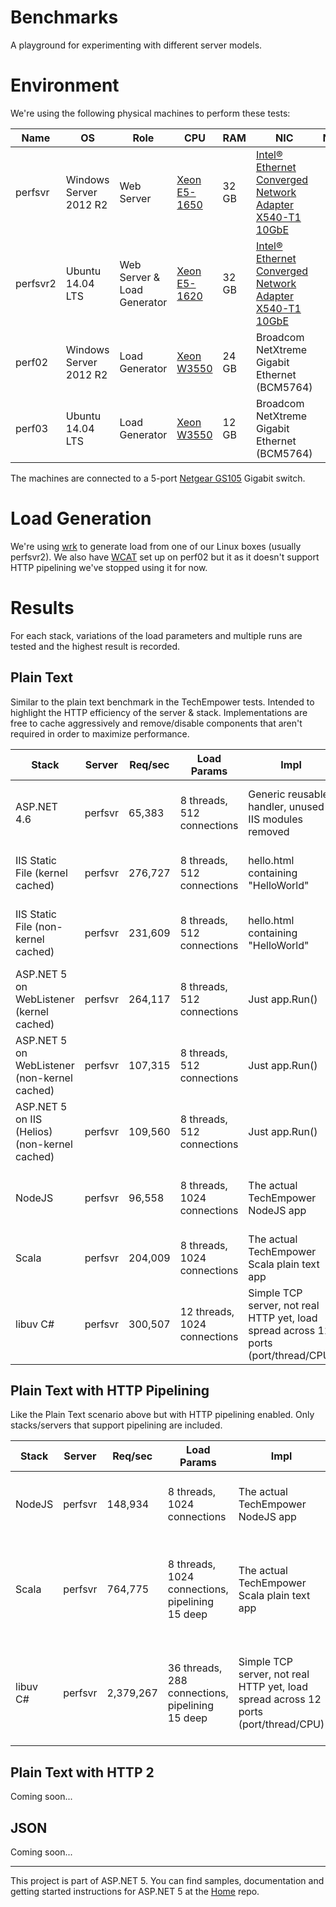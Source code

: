 # Benchmarks
A playground for experimenting with different server models.

# Environment
We're using the following physical machines to perform these tests:

| Name | OS | Role | CPU | RAM | NIC | Notes |
| ---- | --- | ---- | --- | --- | --- | ----- |
| perfsvr | Windows Server 2012 R2 | Web Server | [Xeon E5-1650](http://ark.intel.com/products/64601/Intel-Xeon-Processor-E5-1650-12M-Cache-3_20-GHz-0_0-GTs-Intel-QPI) | 32 GB | [Intel® Ethernet Converged Network Adapter X540-T1 10GbE](http://ark.intel.com/products/58953/Intel-Ethernet-Converged-Network-Adapter-X540-T1) |  |
| perfsvr2 | Ubuntu 14.04 LTS | Web Server & Load Generator | [Xeon E5-1620](http://ark.intel.com/products/64621/Intel-Xeon-Processor-E5-1620-10M-Cache-3_60-GHz-0_0-GTs-Intel-QPI) | 32 GB | [Intel® Ethernet Converged Network Adapter X540-T1 10GbE](http://ark.intel.com/products/58953/Intel-Ethernet-Converged-Network-Adapter-X540-T1) |  |
| perf02 | Windows Server 2012 R2 | Load Generator | [Xeon W3550](http://ark.intel.com/products/39720/Intel-Xeon-Processor-W3550-8M-Cache-3_06-GHz-4_80-GTs-Intel-QPI) | 24 GB | Broadcom NetXtreme Gigabit Ethernet (BCM5764) |  |
| perf03 | Ubuntu 14.04 LTS | Load Generator | [Xeon W3550](http://ark.intel.com/products/39720/Intel-Xeon-Processor-W3550-8M-Cache-3_06-GHz-4_80-GTs-Intel-QPI) | 12 GB | Broadcom NetXtreme Gigabit Ethernet (BCM5764) |  |

The machines are connected to a 5-port [Netgear GS105](http://www.netgear.com/business/products/switches/unmanaged/GS105.aspx) Gigabit switch.

# Load Generation
We're using [wrk](https://github.com/wg/wrk) to generate load from one of our Linux boxes (usually perfsvr2). We also have [WCAT](http://www.iis.net/downloads/community/2007/05/wcat-63-(x64)) set up on perf02 but it as it doesn't support HTTP pipelining we've stopped using it for now.

# Results
For each stack, variations of the load parameters and multiple runs are tested and the highest result is recorded.

## Plain Text

Similar to the plain text benchmark in the TechEmpower tests. Intended to highlight the HTTP efficiency of the server & stack. Implementations are free to cache aggressively and remove/disable components that aren't required in order to maximize performance.

| Stack | Server |  Req/sec | Load Params | Impl | Observations |
| ----- | ------ | -------- | ----------- | ---- | ------------ |
| ASP.NET 4.6 | perfsvr | 65,383 | 8 threads, 512 connections | Generic reusable handler, unused IIS modules removed | CPU is 100%, almost exclusively in user mode |
| IIS Static File (kernel cached) | perfsvr | 276,727 | 8 threads, 512 connections | hello.html containing "HelloWorld" | CPU is 36%, almost exclusively in kernel mode |
| IIS Static File (non-kernel cached) | perfsvr |231,609 | 8 threads, 512 connections | hello.html containing "HelloWorld" | CPU is 100%, almost exclusively in user mode |
| ASP.NET 5 on WebListener (kernel cached) | perfsvr |264,117 | 8 threads, 512 connections | Just app.Run() | CPU is 36%, almost exclusively in kernel mode |
| ASP.NET 5 on WebListener (non-kernel cached) | perfsvr | 107,315 | 8 threads, 512 connections | Just app.Run() | CPU is 100%, mostly in user mode |
| ASP.NET 5 on IIS (Helios) (non-kernel cached) | perfsvr | 109,560 | 8 threads, 512 connections | Just app.Run() | CPU is 100%, mostly in user mode |
| NodeJS | perfsvr | 96,558 | 8 threads, 1024 connections | The actual TechEmpower NodeJS app | CPU is 100%, almost exclusively in user mode |
| Scala | perfsvr | 204,009 | 8 threads, 1024 connections |  The actual TechEmpower Scala plain text app | CPU is 68%, mostly in kernel mode |
| libuv C# | perfsvr | 300,507 | 12 threads, 1024 connections | Simple TCP server, not real HTTP yet, load spread across 12 ports (port/thread/CPU) | CPU is 54%, mostly in kernel mode | mode, NIC saturated |

## Plain Text with HTTP Pipelining

Like the Plain Text scenario above but with HTTP pipelining enabled. Only stacks/servers that support pipelining are included.

| Stack | Server |  Req/sec | Load Params | Impl | Observations |
| ----- | ------ | -------- | ----------- | ---- | ------------ |
| NodeJS | perfsvr | 148,934 | 8 threads, 1024 connections | The actual TechEmpower NodeJS app | CPU is 100%, almost exclusively in user mode |
| Scala | perfsvr | 764,775 | 8 threads, 1024 connections, pipelining 15 deep |  The actual TechEmpower Scala plain text app | CPU is 46%, mostly in kernel mode, 1Gbps NIC saturated (need to re-run on 10GbE) |
| libuv C# | perfsvr | 2,379,267 | 36 threads, 288 connections, pipelining 15 deep | Simple TCP server, not real HTTP yet, load spread across 12 ports (port/thread/CPU) | CPU is 100%, mostly in user mode, gets slower as test runs longer, issue somewhere |

## Plain Text with HTTP 2

Coming soon...

## JSON
Coming soon...

-----------------

This project is part of ASP.NET 5. You can find samples, documentation and getting started instructions for ASP.NET 5 at the [Home](https://github.com/aspnet/home) repo.


